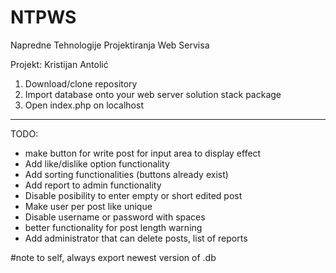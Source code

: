 # NTPWS

Napredne Tehnologije Projektiranja Web Servisa

Projekt: Kristijan Antolić

1. Download/clone repository
2. Import database onto your web server solution stack package
3. Open index.php on localhost


_______

TODO:

* make button for write post for input area to display effect
* Add like/dislike option functionality
* Add sorting functionalities (buttons already exist)
* Add report to admin functionality
* Disable posibility to enter empty or short edited post
* Make user per post like unique
* Disable username or password with spaces
* better functionality for post length warning
* Add administrator that can delete posts, list of reports


#note to self, always export newest version of .db 